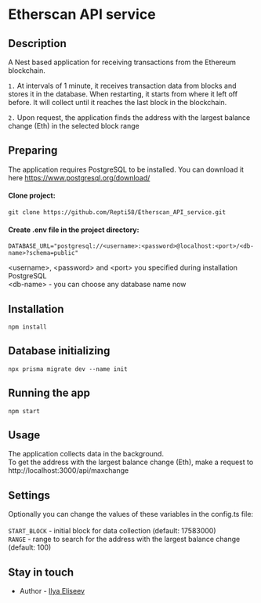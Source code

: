 # Etherscan API service

## Description

A Nest based application for receiving transactions from the Ethereum blockchain.

```1.``` At intervals of 1 minute, it receives transaction data from blocks and stores it in the database.
When restarting, it starts from where it left off before. It will collect until it reaches the last block in the blockchain.

```2.``` Upon request, the application finds the address with the largest balance change (Eth) in the selected block range


## Preparing
The application requires PostgreSQL to be installed.
You can download it here
https://www.postgresql.org/download/

#### Clone project:

```
git clone https://github.com/Repti58/Etherscan_API_service.git
```

#### Create .env file in the project directory: <br>
```
DATABASE_URL="postgresql://<username>:<password>@localhost:<port>/<db-name>?schema=public"
```
\<username>, \<password> and \<port> you specified during installation PostgreSQL<br>
\<db-name> - you can choose any database name now

## Installation

```
npm install
```
## Database initializing

```
npx prisma migrate dev --name init
```

## Running the app

```
npm start
```

## Usage
The application collects data in the background.<br>
To get the address with the largest balance change (Eth), make a request to http://localhost:3000/api/maxchange

## Settings
Optionally you can change the values of these variables in the config.ts file: <br><br>
```START_BLOCK``` - initial block for data collection (default: 17583000)<br>
```RANGE``` - range to search for the address with the largest balance change (default: 100)

## Stay in touch

- Author - [Ilya Eliseev](https://repti58.github.io/Portfolio)

